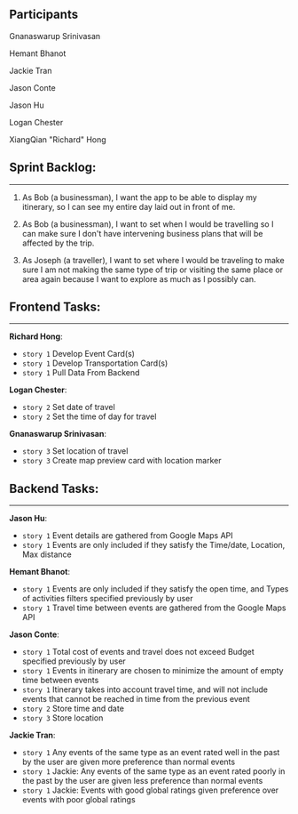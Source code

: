 ## Participants

Gnanaswarup Srinivasan

Hemant Bhanot

Jackie Tran

Jason Conte

Jason Hu

Logan Chester

XiangQian "Richard" Hong

## Sprint Backlog:
---
1. As Bob (a businessman), I want the app to be able to display my itinerary, so I can see my entire day laid out in front of me.

2. As Bob (a businessman), I want to set when I would be travelling so I can make sure I don't have intervening business plans that will be affected by the trip.

3. As Joseph (a traveller), I want to set where I would be traveling to make sure I am not making the same type of trip or visiting the same place or area again because I want to explore as much as I possibly can.

## Frontend Tasks:
---
**Richard Hong**:
  - `story 1` Develop Event Card(s)
  - `story 1` Develop Transportation Card(s)
  - `story 1` Pull Data From Backend

**Logan Chester**:
  - `story 2` Set date of travel
  - `story 2` Set the time of day for travel
  
**Gnanaswarup Srinivasan**:
  - `story 3` Set location of travel
  - `story 3` Create map preview card with location marker
  
## Backend Tasks:
---

**Jason Hu**: 
  - `story 1` Event details are gathered from Google Maps API
  - `story 1` Events are only included if they satisfy the Time/date, Location, Max distance
  
**Hemant Bhanot**: 
  - `story 1` Events are only included if they satisfy the open time, and Types of activities filters specified previously by user
  - `story 1` Travel time between events are gathered from the Google Maps API </br>

**Jason Conte**: 
- `story 1` Total cost of events and travel does not exceed Budget specified previously by user
- `story 1` Events in itinerary are chosen to minimize the amount of empty time between events
- `story 1` Itinerary takes into account travel time, and will not include events that cannot be reached in time from the previous event
- `story 2` Store time and date
- `story 3` Store location

**Jackie Tran**: 
- `story 1` Any events of the same type as an event rated well in the past by the user are given more preference than normal events
- `story 1` Jackie: Any events of the same type as an event rated poorly in the past by the user are given less preference than normal events
- `story 1` Jackie: Events with good global ratings given preference over events with poor global ratings


